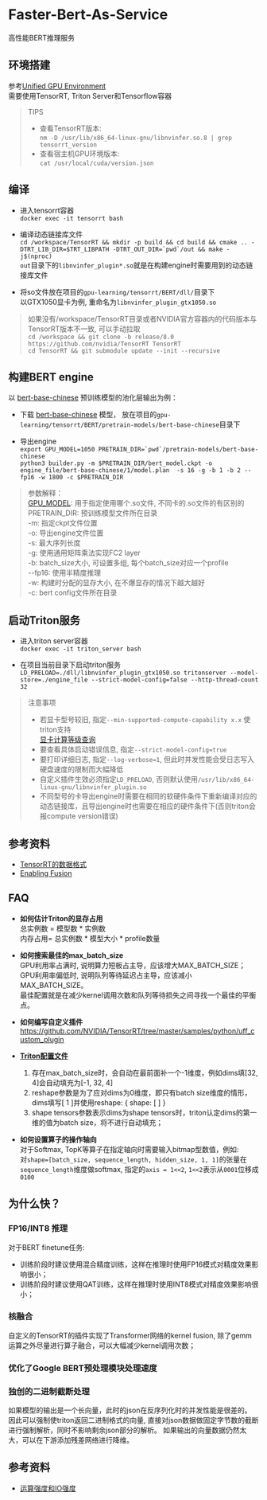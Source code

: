 # Faster-Bert-As-Service
高性能BERT推理服务

## 环境搭建
参考[Unified GPU Environment](https://github.com/xiangyangkan/gpu-learning/tree/main/docker)  
需要使用TensorRT, Triton Server和Tensorflow容器

> TIPS  
> - 查看TensorRT版本:   
  `nm -D /usr/lib/x86_64-linux-gnu/libnvinfer.so.8 | grep tensorrt_version`
> - 查看宿主机GPU环境版本:  
  `cat /usr/local/cuda/version.json`


## 编译
- 进入tensorrt容器  
`docker exec -it tensorrt bash`

- 编译动态链接库文件  
``cd /workspace/TensorRT && mkdir -p build && cd build && cmake .. -DTRT_LIB_DIR=$TRT_LIBPATH -DTRT_OUT_DIR=`pwd`/out && make -j$(nproc)``  
  `out`目录下的`libnvinfer_plugin*.so`就是在构建engine时需要用到的动态链接库文件  

- 将so文件放在项目的`gpu-learning/tensorrt/BERT/dll/`目录下  
  以GTX1050显卡为例, 重命名为`libnvinfer_plugin_gtx1050.so`

> 如果没有/workspace/TensorRT目录或者NVIDIA官方容器内的代码版本与TensorRT版本不一致, 可以手动拉取  
> `cd /workspace && git clone -b release/8.0 https://github.com/nvidia/TensorRT TensorRT`  
> `cd TensorRT && git submodule update --init --recursive`


## 构建BERT engine
以 [bert-base-chinese](https://huggingface.co/bert-base-chinese) 预训练模型的池化层输出为例：  

- 下载 [bert-base-chinese](https://storage.googleapis.com/bert_models/2018_11_03/chinese_L-12_H-768_A-12.zip) 模型，
  放在项目的`gpu-learning/tensorrt/BERT/pretrain-models/bert-base-chinese`目录下 

- 导出engine  
``export GPU_MODEL=1050 PRETRAIN_DIR=`pwd`/pretrain-models/bert-base-chinese``    
`python3 builder.py -m $PRETRAIN_DIR/bert_model.ckpt -o engine_file/bert-base-chinese/1/model.plan 
 -s 16 -g -b 1 -b 2 --fp16 -w 1800 -c $PRETRAIN_DIR`

> 参数解释：   
> [GPU_MODEL](https://github.com/xiangyangkan/gpu-learning/blob/main/tensorrt/BERT/builder.py#L37): 用于指定使用哪个.so文件, 不同卡的.so文件的有区别的  
> PRETRAIN_DIR: 预训练模型文件所在目录  
> -m: 指定ckpt文件位置  
> -o: 导出engine文件位置  
> -s: 最大序列长度  
> -g: 使用通用矩阵乘法实现FC2 layer  
> -b: batch_size大小, 可设置多组, 每个batch_size对应一个profile  
> --fp16: 使用半精度推理  
> -w: 构建时分配的显存大小, 在不爆显存的情况下越大越好  
> -c: bert config文件所在目录  


## 启动Triton服务  
- 进入triton server容器    
`docker exec -it triton_server bash`

- 在项目当前目录下启动triton服务  
`LD_PRELOAD=./dll/libnvinfer_plugin_gtx1050.so tritonserver --model-store=./engine_file
 --strict-model-config=false --http-thread-count 32`

> 注意事项
> - 若显卡型号较旧, 指定`--min-supported-compute-capability x.x` 使triton支持  
>   [显卡计算等级查询](https://developer.nvidia.com/zh-cn/cuda-gpus)
> - 要查看具体启动错误信息, 指定`--strict-model-config=true`
> - 要打印详细日志, 指定`--log-verbose=1`, 但此时并发性能会受日志写入硬盘速度的限制而大幅降低
> - 自定义插件生效必须指定`LD_PRELOAD`, 否则默认使用`/usr/lib/x86_64-linux-gnu/libnvinfer_plugin.so`
> - 不同型号的卡导出engine时需要在相同的软硬件条件下重新编译对应的动态链接库，且导出engine时也需要在相应的硬件条件下(否则triton会报compute version错误)  


## 参考资料  
- [TensorRT的数据格式](https://docs.nvidia.com/deeplearning/tensorrt/developer-guide/index.html#data-format-desc)  
- [Enabling Fusion](https://docs.nvidia.com/deeplearning/tensorrt/best-practices/index.html#enable-fusion)


## FAQ  
- **如何估计Triton的显存占用**    
总实例数 = 模型数 * 实例数  
内存占用= 总实例数 * 模型大小 * profile数量  


- **如何搜索最佳的max_batch_size**   
GPU利用率占满时, 说明算力短板占主导，应该增大MAX_BATCH_SIZE；  
GPU利用率偏低时, 说明队列等待延迟占主导，应该减小MAX_BATCH_SIZE。  
最佳配置就是在减少kernel调用次数和队列等待损失之间寻找一个最佳的平衡点。

  
- **如何编写自定义插件**    
https://github.com/NVIDIA/TensorRT/tree/master/samples/python/uff_custom_plugin  


- **[Triton配置文件](https://github.com/triton-inference-server/server/blob/main/docs/model_configuration.md)**  
  1. 存在max_batch_size时，会自动在最前面补一个-1维度，例如dims填[32, 4]会自动填充为[-1, 32, 4]
  2. reshape参数是为了应对dims为0维度，即只有batch size维度的情形，dims填写[ 1 ]并使用reshape: { shape: [ ] }
  3. shape tensors参数表示dims为shape tensors时，triton认定dims的第一维的值为batch size，将不进行自动填充；

- **如何设置算子的操作轴向**  
  对于Softmax, TopK等算子在指定轴向时需要输入bitmap型数值，例如:  
  对`shape=[batch_size, sequence_length, hidden_size, 1, 1]`的张量在`sequence_length`维度做softmax, 
  指定的`axis = 1<<2`, `1<<2`表示从`0001`位移成`0100`

## 为什么快？
### FP16/INT8 推理
对于BERT finetune任务: 
- 训练阶段时建议使用混合精度训练，这样在推理时使用FP16模式对精度效果影响很小；
- 训练阶段时建议使用QAT训练，这样在推理时使用INT8模式对精度效果影响很小；

### 核融合
自定义的TensorRT的插件实现了Transformer网络的kernel fusion, 
除了gemm运算之外尽量进行算子融合，可以大幅减少kernel调用次数；

### 优化了Google BERT预处理模块处理速度
### 独创的二进制截断处理
如果模型的输出是一个长向量，此时的json在反序列化时的并发性能是很差的。  
因此可以强制使triton返回二进制格式的向量, 直接对json数据做固定字节数的截断进行强制解析，同时不影响剩余json部分的解析。 
如果输出的向量数据仍然太大，可以在下游添加残差网络进行降维。


## 参考资料
- [运算强度和IO强度](https://www.coursehero.com/file/48346906/s9926-tensor-core-performance-the-ultimate-guidepdf/)


